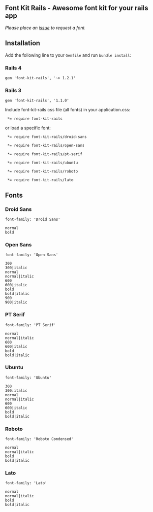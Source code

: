 ## Font Kit Rails - Awesome font kit for your rails app

*Please place an [issue](https://github.com/sandelius/font-kit-rails/issues/new) to request a font.*

## Installation

Add the following line to your `Gemfile` and run `bundle install`:

### Rails 4

```
gem 'font-kit-rails', '~> 1.2.1'
```

### Rails 3

```
gem 'font-kit-rails', '1.1.0'
```

Include font-kit-rails css file (all fonts) in your application.css:

```
 *= require font-kit-rails
```

or load a specific font:


```
 *= require font-kit-rails/droid-sans
```

```
 *= require font-kit-rails/open-sans
```

```
 *= require font-kit-rails/pt-serif
```

```
 *= require font-kit-rails/ubuntu
```

```
 *= require font-kit-rails/roboto
```

```
 *= require font-kit-rails/lato
```

## Fonts

### Droid Sans

```
font-family: 'Droid Sans'

normal
bold
```

### Open Sans

```
font-family: 'Open Sans'

300
300|italic
normal
normal|italic
600
600|italic
bold
bold|italic
900
900|italic
```

### PT Serif

```
font-family: 'PT Serif'

normal
normal|italic
600
600|italic
bold
bold|italic
```

### Ubuntu

```
font-family: 'Ubuntu'

300
300:italic
normal
normal|italic
600
600|italic
bold
bold|italic
```

### Roboto

```
font-family: 'Roboto Condensed'

normal
normal|italic
bold
bold|italic
```

### Lato

```
font-family: 'Lato'

normal
normal|italic
bold
bold|italic
```
